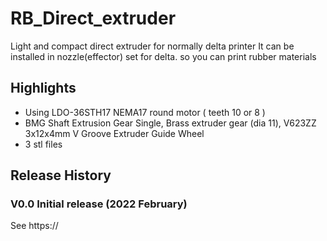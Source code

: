 # RB_Direct_extruder
Light and compact direct extruder for normally delta printer
It can be installed in nozzle(effector) set for delta. so you can print rubber materials

## Highlights
- Using LDO-36STH17 NEMA17 round motor ( teeth 10 or 8 )
- BMG Shaft Extrusion Gear Single, Brass extruder gear (dia 11), V623ZZ 3x12x4mm V Groove Extruder Guide Wheel
- 3 stl files

## Release History
### V0.0 Initial release (2022 February)
See https://
